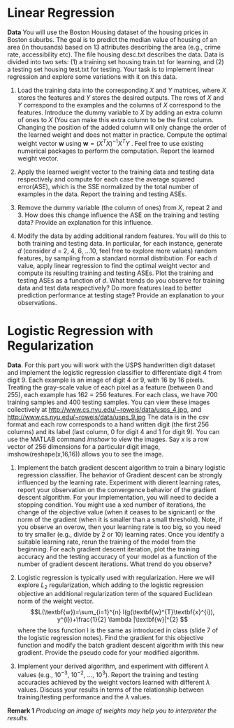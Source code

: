 # Linear Regression
**Data** You will use the Boston Housing dataset of the housing prices in Boston suburbs. The goal is to predict the median value of housing of an area (in thousands) based on 13 attributes describing the area (e.g., crime rate, accessibility etc). The file housing desc.txt describes the data. Data is divided into two sets: (1) a training set housing train.txt for learning, and (2) a testing set housing test.txt for testing. Your task is to implement linear regression and explore some variations with it on this data.

1. Load the training data into the corresponding $X$ and $Y$ matrices, where $X$ stores the features and $Y$ stores the desired outputs. The rows of $X$ and $Y$ correspond to the examples and the columns of $X$ correspond to the features. Introduce the dummy variable to $X$ by adding an extra column of ones to $X$ (You can make this extra column to be the first column. Changing the position of the added column will only change the order of the learned weight and does not matter in practice. Compute the optimal weight vector $\textbf{w}$ using $\textbf{w} = (X^{T} X)^{−1}X^{T} Y$ . Feel free to use existing numerical packages to perform the computation. Report the learned weight vector.

2. Apply the learned weight vector to the training data and testing data respectively and compute for each case the average squared error(ASE), which is the SSE normalized by the total number of examples in the data. Report the training and testing ASEs.

3. Remove the dummy variable (the column of ones) from $X$, repeat 2 and 3. How does this change influence the ASE on the training and testing data? Provide an explanation for this influence.

4. Modify the data by adding additional random features. You will do this to both training and testing data. In particular, for each instance, generate $d$ (consider $d$ = 2, 4, 6, ...10, feel free to explore more values) random features, by sampling from a standard normal distribution. For each $d$ value, apply linear regression to find the optimal weight vector and compute its resulting training and testing ASEs. Plot the training and testing ASEs as a function of $d$. What trends do you observe for training data and test data respectively? Do more features lead to better prediction performance at testing stage? Provide an explanation to your observations.

# Logistic Regression with Regularization
**Data**. For this part you will work with the USPS handwritten digit dataset and implement the logistic regression classifier to differentiate digit 4 from digit 9. Each example is an image of digit 4 or 9, with 16 by 16 pixels. Treating the gray-scale value of each pixel as a feature (between 0 and 255), each example has 162 = 256 features. For each class, we have 700 training samples and 400 testing samples. You can view these images collectively at http://www.cs.nyu.edu/~roweis/data/usps_4.jpg, and http://www.cs.nyu.edu/~roweis/data/usps_9.jpg The data is in the csv format and each row corresponds to a hand written digit (the first 256 columns) and its label (last column, 0 for digit 4 and 1 for digit 9). You can use the MATLAB command *imshow* to view the images. Say $x$ is a row vector of 256 dimensions for a particular digit image, imshow(reshape(x,16,16)) allows you to see the image.

1. Implement the batch gradient descent algorithm to train a binary logistic regression classifier. The behavior of Gradient descent can be strongly influenced by the learning rate. Experiment with dierent learning rates, report your observation on the convergence behavior of the gradient descent algorithm. For your implementation, you will need to decide a stopping condition. You might use a xed number of iterations, the change of the objective value (when it ceases to be signicant) or the norm of the gradient (when it is smaller than a small threshold). Note, if you observe an overow, then your learning rate is too big, so you need to try smaller (e.g., divide by 2 or 10) learning rates. Once you identify a suitable learning rate, rerun the training of the model from the beginning. For each gradient descent iteration, plot the training accuracy and the testing accuracy of your model as a function of the number of gradient descent iterations. What trend do you observe?

2. Logistic regression is typically used with regularization. Here we will explore $L_{2}$ regularization, which adding to the logistic regression objective an additional regularization term of the squared Euclidean norm of the weight vector. $$L(\textbf{w})=\sum_{i=1}^{n} l(g(\textbf{w}^{T}\textbf{x}^{i}), y^{i})+\frac{1}{2} \lambda |\textbf{w}|^{2} $$where the loss function l is the same as introduced in class (slide 7 of the logistic regression notes). Find the gradient for this objective function and modify the batch gradient descent algorithm with this new gradient. Provide the pseudo code for your modified algorithm.

3. Implement your derived algorithm, and experiment with different $\lambda$ values (e.g., $10^{−3}$, $10^{−2}$, ..., $10^{3}$). Report the training and testing accuracies achieved by the weight vectors learned with different $\lambda$ values. Discuss your results in terms of the relationship between training/testing performance and the $\lambda$ values.

**Remark 1** *Producing an image of weights may help you to interpreter the results.*
